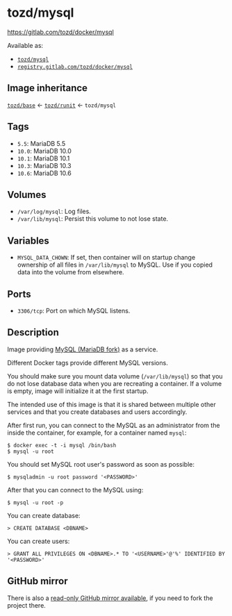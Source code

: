# tozd/mysql

<https://gitlab.com/tozd/docker/mysql>

Available as:

- [`tozd/mysql`](https://hub.docker.com/r/tozd/mysql)
- [`registry.gitlab.com/tozd/docker/mysql`](https://gitlab.com/tozd/docker/mysql/container_registry)

## Image inheritance

[`tozd/base`](https://gitlab.com/tozd/docker/base) ← [`tozd/runit`](https://gitlab.com/tozd/docker/runit) ← `tozd/mysql`

## Tags

- `5.5`: MariaDB 5.5
- `10.0`: MariaDB 10.0
- `10.1`: MariaDB 10.1
- `10.3`: MariaDB 10.3
- `10.6`: MariaDB 10.6

## Volumes

- `/var/log/mysql`: Log files.
- `/var/lib/mysql`: Persist this volume to not lose state.

## Variables

- `MYSQL_DATA_CHOWN`: If set, then container will on startup change ownership of all files in `/var/lib/mysql` to MySQL. Use if you copied data into the volume from elsewhere.

## Ports

- `3306/tcp`: Port on which MySQL listens.

## Description

Image providing [MySQL (MariaDB fork)](https://mariadb.org/) as a service.

Different Docker tags provide different MySQL versions.

You should make sure you mount data volume (`/var/lib/mysql`) so that you do not
lose database data when you are recreating a container. If a volume is empty, image
will initialize it at the first startup.

The intended use of this image is that it is shared between multiple other services
and that you create databases and users accordingly.

After first run, you can connect to the MySQL as an administrator from the inside
the container, for example, for a container named `mysql`:

```
$ docker exec -t -i mysql /bin/bash
$ mysql -u root
```

You should set MySQL root user's password as soon as possible:

```
$ mysqladmin -u root password '<PASSWORD>'
```

After that you can connect to the MySQL using:

```
$ mysql -u root -p
```

You can create database:

```
> CREATE DATABASE <DBNAME>
```

You can create users:

```
> GRANT ALL PRIVILEGES ON <DBNAME>.* TO '<USERNAME>'@'%' IDENTIFIED BY '<PASSWORD>'
```

## GitHub mirror

There is also a [read-only GitHub mirror available](https://github.com/tozd/docker-mysql),
if you need to fork the project there.
